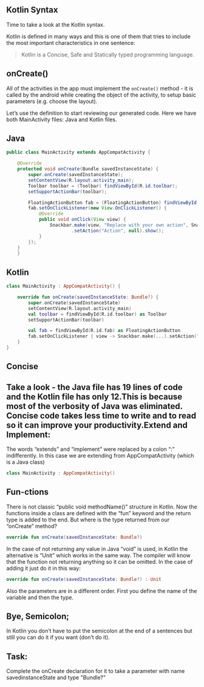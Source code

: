 Kotlin Syntax
-------------

Time to take a look at the Kotlin syntax.

Kotlin is defined in many ways and this is one of them that tries to include the most important characteristics in one sentence:


> Kotlin is a Concise, Safe and Statically typed programming language.

onCreate()
---

All of the activities in the app must implement the `onCreate()` method - it is called by the android while creating the object of the activity, to setup basic parameters (e.g. choose the layout).

Let’s use the definition to start reviewing our generated code. Here we have both MainActivity files: Java and Kotlin files.

Java
----


```java
public class MainActivity extends AppCompatActivity {

    @Override
    protected void onCreate(Bundle savedInstanceState) {
        super.onCreate(savedInstanceState);
        setContentView(R.layout.activity_main);
        Toolbar toolbar = (Toolbar) findViewById(R.id.toolbar);
        setSupportActionBar(toolbar);

        FloatingActionButton fab = (FloatingActionButton) findViewById(R.id.fab);
        fab.setOnClickListener(new View.OnClickListener() {
            @Override
            public void onClick(View view) {
                Snackbar.make(view, "Replace with your own action", Snackbar.LENGTH_LONG)
                        .setAction("Action", null).show();
            }
        });
    }
    }
```      


Kotlin
------


```kotlin
class MainActivity : AppCompatActivity() {

    override fun onCreate(savedInstanceState: Bundle?) {
        super.onCreate(savedInstanceState)
        setContentView(R.layout.activity_main)
        val toolbar = findViewById(R.id.toolbar) as Toolbar
        setSupportActionBar(toolbar)

        val fab = findViewById(R.id.fab) as FloatingActionButton
        fab.setOnClickListener { view -> Snackbar.make(...).setAction("Action", null).show() }
    }
}
```      


Concise
-------

Take a look - the Java file has 19 lines of code and the Kotlin file has only 12.This is because most of the verbosity of Java was eliminated. Concise code takes less time to write and to read so it can improve your productivity.Extend and Implement:
---------------------

The words “extends” and “implement” were replaced by a colon “:” indifferently. In this case we are extending from AppCompatActivity (which is a Java class)


```kotlin
class MainActivity : AppCompatActivity()
```      


Fun-ctions
----------

There is not classic “public void methodName()” structure in Kotlin. Now the functions inside a class are defined with the “fun” keyword and the return type is added to the end. But where is the type returned from our “onCreate” method?


```kotlin
override fun onCreate(savedInstanceState: Bundle?) 
```      


In the case of not returning any value in Java “void” is used, in Kotlin the alternative is “Unit” which works in the same way. The compiler will know that the function not returning anything so it can be omitted. In the case of adding it just do it in this way:


```kotlin
override fun onCreate(savedInstanceState: Bundle?) : Unit 
```      


Also the parameters are in a different order. First you define the name of the variable and then the type.

Bye, Semicolon;
---------------

In Kotlin you don’t have to put the semicolon at the end of a sentences but still you can do it if you want (don’t do it).

Task:
-----

Complete the onCreate declaration for it to take a parameter with name savedinstanceState and type "Bundle?"







